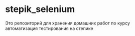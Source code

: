 # stepik_selenium
Это репозиторий для хранения домашних работ по курсу автоматизация тестирования на степике
